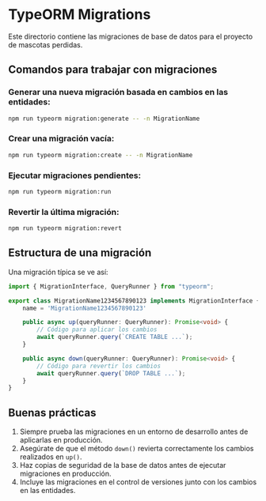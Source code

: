 # TypeORM Migrations

Este directorio contiene las migraciones de base de datos para el proyecto de mascotas perdidas.

## Comandos para trabajar con migraciones

### Generar una nueva migración basada en cambios en las entidades:

```bash
npm run typeorm migration:generate -- -n MigrationName
```

### Crear una migración vacía:

```bash
npm run typeorm migration:create -- -n MigrationName
```

### Ejecutar migraciones pendientes:

```bash
npm run typeorm migration:run
```

### Revertir la última migración:

```bash
npm run typeorm migration:revert
```

## Estructura de una migración

Una migración típica se ve así:

```typescript
import { MigrationInterface, QueryRunner } from "typeorm";

export class MigrationName1234567890123 implements MigrationInterface {
    name = 'MigrationName1234567890123'

    public async up(queryRunner: QueryRunner): Promise<void> {
        // Código para aplicar los cambios
        await queryRunner.query(`CREATE TABLE ...`);
    }

    public async down(queryRunner: QueryRunner): Promise<void> {
        // Código para revertir los cambios
        await queryRunner.query(`DROP TABLE ...`);
    }
}
```

## Buenas prácticas

1. Siempre prueba las migraciones en un entorno de desarrollo antes de aplicarlas en producción.
2. Asegúrate de que el método `down()` revierta correctamente los cambios realizados en `up()`.
3. Haz copias de seguridad de la base de datos antes de ejecutar migraciones en producción.
4. Incluye las migraciones en el control de versiones junto con los cambios en las entidades.